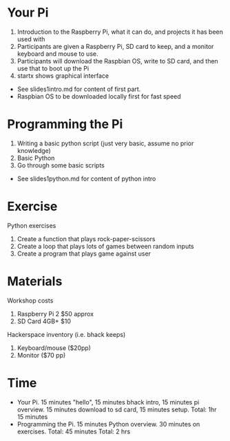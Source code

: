 Your Pi
=======

1. Introduction to the Raspberry Pi, what it can do, and projects it has been used with
1. Participants are given a Raspberry Pi, SD card to keep, and a monitor keyboard and mouse to use.
2. Participants will download the Raspbian OS, write to SD card, and then use that to boot up the Pi
3. startx shows graphical interface

- See slides1intro.md for content of first part.
- Raspbian OS to be downloaded locally first for fast speed

Programming the Pi
==================
1. Writing a basic python script (just very basic, assume no prior knowledge)
2. Basic Python
3. Go through some basic scripts

- See slides1python.md for content of python intro

Exercise
========
Python exercises
1. Create a function that plays rock-paper-scissors
2. Create a loop that plays lots of games between random inputs
3. Create a program that plays game against user


Materials
=========
Workshop costs
1. Raspberry Pi 2 $50 approx
2. SD Card 4GB+ $10

Hackerspace inventory (i.e. bhack keeps)
1. Keyboard/mouse ($20pp)
2. Monitor ($70 pp)

Time
====
- Your Pi. 15 minutes "hello", 15 minutes bhack intro, 15 minutes pi overview. 15 minutes download to sd card, 15 minutes setup. Total: 1hr 15 minutes
- Programming the Pi. 15 minutes Python overview. 30 minutes on exercises. Total: 45 minutes
Total: 2 hrs
